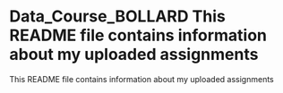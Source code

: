 # Data_Course_BOLLARD This README file contains information about my uploaded assignments
This README file contains information about my uploaded assignments
